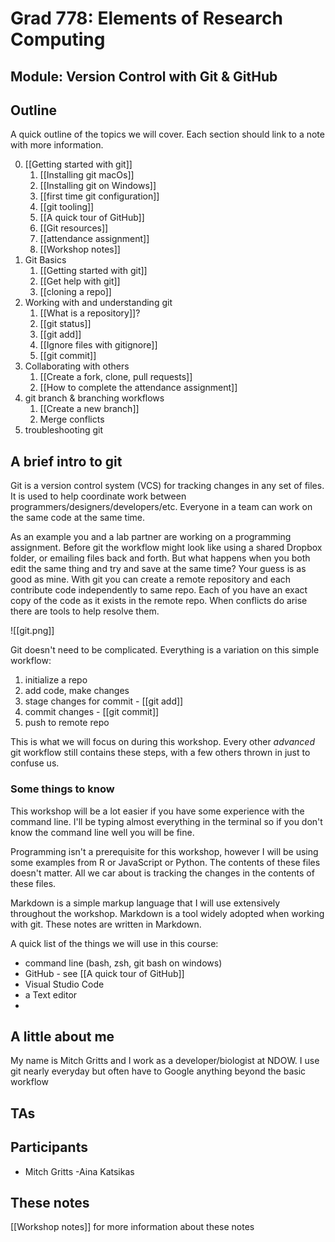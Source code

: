 # Grad 778: Elements of Research Computing
## Module: Version Control with Git & GitHub

## Outline
A quick outline of the topics we will cover. Each section should link to a note with more information.

0. [[Getting started with git]]
	1. [[Installing git macOs]]
	2. [[Installing git on Windows]]
	3. [[first time git configuration]]
	4. [[git tooling]]
	5. [[A quick tour of GitHub]]
	6. [[Git resources]]
	7. [[attendance assignment]]
	8. [[Workshop notes]]
1. Git Basics
	1. [[Getting started with git]]
	2. [[Get help with git]]
	3. [[cloning a repo]]
2. Working with and understanding git
	1. [[What is a repository]]?
	2. [[git status]]
	3. [[git add]]
	4. [[Ignore files with gitignore]]
	5. [[git commit]]
3. Collaborating with others
	1. [[Create a fork, clone, pull requests]]
	2. [[How to complete the attendance assignment]]
4. git branch & branching workflows
	1. [[Create a new branch]]
	2. Merge conflicts
5. troubleshooting git

## A brief intro to git
Git is a version control system (VCS) for tracking changes in any set of files. It is used to help coordinate work between programmers/designers/developers/etc. Everyone in a team can work on the same code at the same time.

As an example you and a lab partner are working on a programming assignment. Before git the workflow might look like using a shared Dropbox folder, or emailing files back and forth. But what happens when you both edit the same thing and try and save at the same time? Your guess is as good as mine. With git you can create a remote repository and each contribute code independently to same repo. Each of you have an exact copy of the code as it exists in the remote repo. When conflicts do arise there are tools to help resolve them.

![[git.png]]

Git doesn't need to be complicated. Everything is a variation on this simple workflow:
1. initialize a repo
2. add code, make changes 
3. stage changes for commit - [[git add]]
4. commit changes - [[git commit]]
5. push to remote repo

This is what we will focus on during this workshop. Every other *advanced* git workflow still contains these steps, with a few others thrown in just to confuse us.

### Some things to know
This workshop will be a lot easier if you have some experience with the command line. I'll be typing almost everything in the terminal so if you don't know the command line well you will be fine. 

Programming isn't a prerequisite for this workshop, however I will be using some examples from R or JavaScript or Python. The contents of these files doesn't matter. All we car about is tracking the changes in the contents of these files. 

Markdown is a simple markup language that I will use extensively throughout the workshop. Markdown is a tool widely adopted when working with git. These notes are written in Markdown.

A quick list of the things we will use in this course:
- command line (bash, zsh, git bash on windows)
- GitHub - see [[A quick tour of GitHub]]
- Visual Studio Code
- a Text editor
- 

## A little about me
My name is Mitch Gritts and I work as a developer/biologist at NDOW. I use git nearly everyday but often have to Google anything beyond the basic workflow

## TAs

## Participants

- Mitch Gritts
-Aina Katsikas

## These notes
[[Workshop notes]] for more information about these notes


